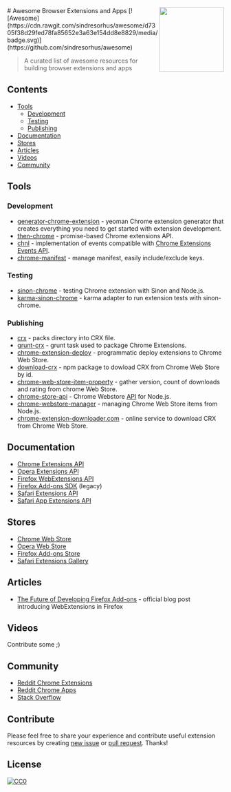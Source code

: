 <img src="https://cloud.githubusercontent.com/assets/1473072/18416597/930a794e-7821-11e6-84d0-c23c23baadcc.png" align="right" width="150">
# Awesome Browser Extensions and Apps
[![Awesome](https://cdn.rawgit.com/sindresorhus/awesome/d7305f38d29fed78fa85652e3a63e154dd8e8829/media/badge.svg)](https://github.com/sindresorhus/awesome)

> A curated list of awesome resources for building browser extensions and apps

## Contents
* [Tools](#tools)
  * [Development](#development)
  * [Testing](#testing)
  * [Publishing](#publishing)
* [Documentation](#documentation)
* [Stores](#stores)
* [Articles](#articles)
* [Videos](#articles) 
* [Community](#community)

## Tools
### Development
* [generator-chrome-extension](https://github.com/yeoman/generator-chrome-extension) - yeoman Chrome extension generator that creates everything you need to get started with extension development.
* [then-chrome](https://github.com/acvetkov/then-chrome) - promise-based Chrome extensions API.
* [chnl](https://github.com/vitalets/chnl) - implementation of events compatible with [Chrome Extensions Events API](https://developer.chrome.com/extensions/events#type-Event).
* [chrome-manifest](https://github.com/ragingwind/chrome-manifest) - manage manifest, easily include/exclude keys.

### Testing
* [sinon-chrome](https://github.com/acvetkov/sinon-chrome) - testing Chrome extension with Sinon and Node.js.
* [karma-sinon-chrome](https://github.com/9joneg/karma-sinon-chrome) - karma adapter to run extension tests with sinon-chrome.

### Publishing
* [crx](https://www.npmjs.com/package/crx) - packs directory into CRX file.
* [grunt-crx](https://github.com/oncletom/grunt-crx) - grunt task used to package Chrome Extensions.
* [chrome-extension-deploy](https://github.com/erikdesjardins/chrome-extension-deploy) - programmatic deploy extensions to Chrome Web Store.
* [download-crx](https://github.com/acvetkov/download-crx) - npm package to dowload CRX from Chrome Web Store by id.
* [chrome-web-store-item-property](https://github.com/pandawing/node-chrome-web-store-item-property) - gather version, count of downloads and rating from chrome Web Store.
* [chrome-store-api](https://github.com/acvetkov/chrome-store-api) - Chrome Webstore [API](https://developer.chrome.com/webstore/using_webstore_api) for Node.js.
* [chrome-webstore-manager](https://github.com/pastak/chrome-webstore-manager) - managing Chrome Web Store items from Node.js.
* [chrome-extension-downloader.com](http://chrome-extension-downloader.com/) - online service to download CRX from Chrome Web Store.

## Documentation
* [Chrome Extensions API](https://developer.chrome.com/extensions/api_index)
* [Opera Extensions API](https://dev.opera.com/extensions/apis/)
* [Firefox WebExtensions API](https://developer.mozilla.org/en-US/Add-ons/WebExtensions/API)
* [Firefox Add-ons SDK](https://developer.mozilla.org/en-US/Add-ons/SDK/High-Level_APIs) (legacy)
* [Safari Extensions API](https://developer.apple.com/library/safari/documentation/UserExperience/Reference/SafariExtensionsReference/index.html)
* [Safari App Extensions API](https://developer.apple.com/library/content/documentation/NetworkingInternetWeb/Conceptual/SafariAppExtension_PG/)

## Stores
* [Chrome Web Store](https://chrome.google.com/webstore)
* [Opera Web Store](https://addons.opera.com/en/extensions/)
* [Firefox Add-ons Store](https://addons.mozilla.org)
* [Safari Extensions Gallery](https://safari-extensions.apple.com/)

## Articles
* [The Future of Developing Firefox Add-ons](https://blog.mozilla.org/addons/2015/08/21/the-future-of-developing-firefox-add-ons/) - official blog post introducing WebExtensions in Firefox

## Videos
Contribute some ;)

## Community
* [Reddit Chrome Extensions](https://www.reddit.com/r/chrome_extensions)
* [Reddit Chrome Apps](https://www.reddit.com/r/chromeapps)
* [Stack Overflow](http://stackoverflow.com/questions/tagged/google-chrome-extension)

## Contribute
Please feel free to share your experience and contribute useful extension resources by creating [new issue](https://github.com/vitalets/awesome-browser-extensions-and-apps/issues/new) or [pull request](https://github.com/vitalets/awesome-browser-extensions-and-apps/compare). Thanks!

## License
[![CC0](http://mirrors.creativecommons.org/presskit/buttons/88x31/svg/cc-zero.svg)](https://creativecommons.org/publicdomain/zero/1.0/)
